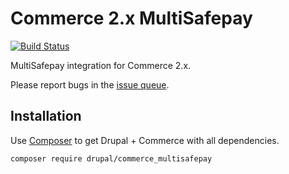 Commerce 2.x MultiSafepay
=========================
[![Build Status](https://travis-ci.org/thomascys/commerce_multisafepay.svg?branch=master)](https://travis-ci.org/thomascys/commerce_multisafepay)

MultiSafepay integration for Commerce 2.x.

Please report bugs in the [issue queue](https://www.drupal.org/project/issues/commerce_multisafepay?version=8.x).

## Installation

Use [Composer](https://getcomposer.org/) to get Drupal + Commerce with all dependencies.

```
composer require drupal/commerce_multisafepay
```
